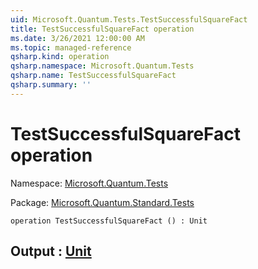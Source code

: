 ```yaml
---
uid: Microsoft.Quantum.Tests.TestSuccessfulSquareFact
title: TestSuccessfulSquareFact operation
ms.date: 3/26/2021 12:00:00 AM
ms.topic: managed-reference
qsharp.kind: operation
qsharp.namespace: Microsoft.Quantum.Tests
qsharp.name: TestSuccessfulSquareFact
qsharp.summary: ''
---
```


# TestSuccessfulSquareFact operation

Namespace: [Microsoft.Quantum.Tests](xref:Microsoft.Quantum.Tests)

Package: [Microsoft.Quantum.Standard.Tests](https://nuget.org/packages/Microsoft.Quantum.Standard.Tests)




```qsharp
operation TestSuccessfulSquareFact () : Unit
```


## Output : [Unit](xref:microsoft.quantum.lang-ref.unit)

